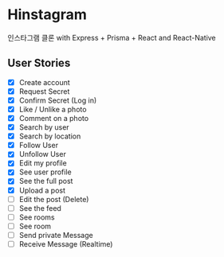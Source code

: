 # Hinstagram

인스타그램 클론 with Express + Prisma + React and React-Native

## User Stories

- [x] Create account
- [x] Request Secret
- [x] Confirm Secret (Log in)
- [x] Like / Unlike a photo
- [x] Comment on a photo
- [x] Search by user
- [x] Search by location
- [x] Follow User
- [x] Unfollow User
- [x] Edit my profile
- [x] See user profile
- [x] See the full post
- [x] Upload a post
- [ ] Edit the post (Delete)
- [ ] See the feed
- [ ] See rooms
- [ ] See room
- [ ] Send private Message
- [ ] Receive Message (Realtime)
